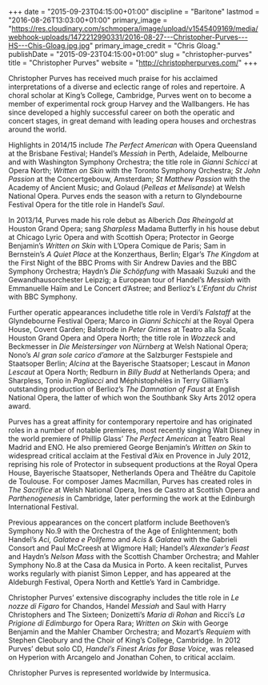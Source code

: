 +++
date = "2015-09-23T04:15:00+01:00"
discipline = "Baritone"
lastmod = "2016-08-26T13:03:00+01:00"
primary_image = "https://res.cloudinary.com/schmopera/image/upload/v1545409169/media/webhook-uploads/1472212990331/2016-08-27---Christopher-Purves---HS---Chis-Gloag.jpg.jpg"
primary_image_credit = "Chris Gloag."
publishDate = "2015-09-23T04:15:00+01:00"
slug = "christopher-purves"
title = "Christopher Purves"
website = "http://christopherpurves.com/"
+++

Christopher Purves has received much praise for his acclaimed interpretations of a diverse and eclectic range of roles and repertoire. A choral scholar at King’s College, Cambridge, Purves went on to become a member of experimental rock group Harvey and the Wallbangers. He has since developed a highly successful career on both the operatic and concert stages, in great demand with leading opera houses and orchestras around the world.

Highlights in 2014/15 include *The Perfect American* with Opera Queensland at the Brisbane Festival; Handel’s *Messiah* in Perth, Adelaide, Melbourne and with Washington Symphony Orchestra; the title role in *Gianni Schicci* at Opera North; *Written on Skin* with the Toronto Symphony Orchestra; *St John Passion* at the Concertgebouw, Amsterdam; *St Matthew Passion* with the Academy of Ancient Music; and Golaud (*Pelleas et Melisande*) at Welsh National Opera. Purves ends the season with a return to Glyndebourne Festival Opera for the title role in Handel’s *Saul*.

In 2013/14, Purves made his role debut as Alberich *Das Rheingold* at Houston Grand Opera; sang *Sharpless* Madama Butterfly in his house debut at Chicago Lyric Opera and with Scottish Opera; Protector in George Benjamin’s *Written on Skin* with L’Opera Comique de Paris; Sam in Bernstein’s *A Quiet Place* at the Konzerthaus, Berlin; Elgar’s *The Kingdom* at the First Night of the BBC Proms with Sir Andrew Davies and the BBC Symphony Orchestra; Haydn’s *Die Schöpfung* with Masaaki Suzuki and the Gewandhausorchester Leipzig; a European tour of Handel’s *Messiah* with Emmanuelle Haïm and Le Concert d’Astree; and Berlioz’s *L’Enfant du Christ* with BBC Symphony.

Further operatic appearances includethe title role in Verdi’s *Falstaff* at the Glyndebourne Festival Opera; Marco in *Gianni Schicchi* at the Royal Opera House, Covent Garden; Balstrode in *Peter Grimes* at Teatro alla Scala, Houston Grand Opera and Opera North; the title role in *Wozzeck* and Beckmesser in *Die Meistersinger von Nürnberg* at Welsh National Opera; Nono’s *Al gran sole carico d’amore* at the Salzburger Festspiele and Staatsoper Berlin; *Alcina* at the Bayerische Staatsoper; Lescaut in *Manon Lescaut* at Opera North; Redburn in *Billy Budd* at Netherlands Opera; and Sharpless, Tonio in *Pagliacci* and Méphistophélès in Terry Gilliam’s outstanding production of Berlioz’s *The Damnation of Faust* at English National Opera, the latter of which won the Southbank Sky Arts 2012 opera award.

Purves has a great affinity for contemporary repertoire and has originated roles in a number of notable premieres, most recently singing Walt Disney in the world premiere of Phillip Glass’ *The Perfect American* at Teatro Real Madrid and ENO. He also premiered George Benjamin’s *Written on Skin* to widespread critical acclaim at the Festival d’Aix en Provence in July 2012, reprising his role of Protector in subsequent productions at the Royal Opera House, Bayerische Staatsoper, Netherlands Opera and Théâtre du Capitole de Toulouse. For composer James Macmillan, Purves has created roles in *The Sacrifice* at Welsh National Opera, Ines de Castro at Scottish Opera and *Parthenogenesis* in Cambridge, later performing the work at the Edinburgh International Festival.

Previous appearances on the concert platform include Beethoven’s Symphony No.9 with the Orchestra of the Age of Enlightenment; both Handel’s *Aci, Galatea e Polifemo* and *Acis & Galatea* with the Gabrieli Consort and Paul McCreesh at Wigmore Hall; Handel’s *Alexander’s Feast* and Haydn’s *Nelson Mass* with the Scottish Chamber Orchestra; and Mahler Symphony No.8 at the Casa da Musica in Porto. A keen recitalist, Purves works regularly with pianist Simon Lepper, and has appeared at the Aldeburgh Festival, Opera North and Kettle’s Yard in Cambridge.

Christopher Purves’ extensive discography includes the title role in *Le nozze di Figaro* for Chandos, Handel *Messiah* and Saul with Harry Christophers and The Sixteen; Donizetti’s *Maria di Rohan* and Ricci’s *La Prigione di Edimburgo* for Opera Rara; *Written on Skin* with George Benjamin and the Mahler Chamber Orchestra; and Mozart’s *Requiem* with Stephen Cleobury and the Choir of King’s College, Cambridge. In 2012 Purves’ debut solo CD, *Handel’s Finest Arias for Base Voice*, was released on Hyperion with Arcangelo and Jonathan Cohen, to critical acclaim.

Christopher Purves is represented worldwide by Intermusica.
